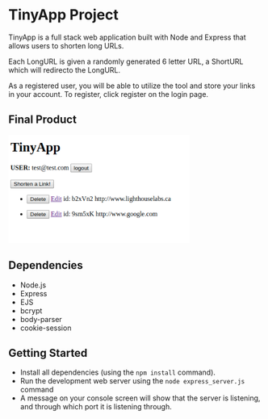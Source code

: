 # TinyApp Project

TinyApp is a full stack web application built with Node and Express that allows users to shorten long URLs.

Each LongURL is given a randomly generated 6 letter URL, a ShortURL which will redirecto the LongURL.

As a registered user, you will be able to utilize the tool and store your links in your account. To register, click register on the login page.

## Final Product


!["Screenshot of URLs page"](https://github.com/michaelstranges/W2-Work/blob/master/TinyApp/docs/page-urls.png)


## Dependencies

- Node.js
- Express
- EJS
- bcrypt
- body-parser
- cookie-session

## Getting Started

- Install all dependencies (using the `npm install` command).
- Run the development web server using the `node express_server.js` command
- A message on your console screen will show that the server is listening, and through which port it is listening through.

